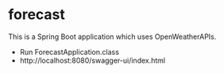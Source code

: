 # forecast

This is a Spring Boot application which uses OpenWeatherAPIs.

* Run ForecastApplication.class
* http://localhost:8080/swagger-ui/index.html
